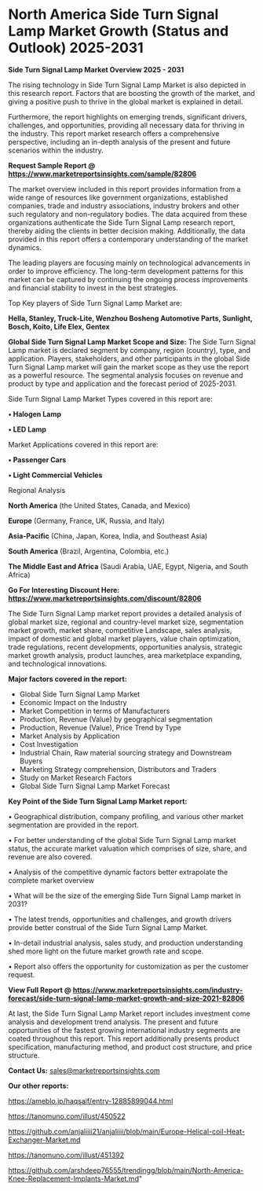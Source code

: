 # North America Side Turn Signal Lamp Market Growth (Status and Outlook) 2025-2031

<Strong> Side Turn Signal Lamp Market Overview 2025 - 2031</strong>

The rising technology in Side Turn Signal Lamp Market is also depicted in this research report. Factors that are boosting the growth of the market, and giving a positive push to thrive in the global market is explained in detail.

Furthermore, the report highlights on emerging trends, significant drivers, challenges, and opportunities, providing all necessary data for thriving in the industry. This report market research offers a comprehensive perspective, including an in-depth analysis of the present and future scenarios within the industry.

<strong>Request Sample Report @ <a href=https://www.marketreportsinsights.com/sample/82806>https://www.marketreportsinsights.com/sample/82806</a></strong>

The market overview included in this report provides information from a wide range of resources like government organizations, established companies, trade and industry associations, industry brokers and other such regulatory and non-regulatory bodies. The data acquired from these organizations authenticate the Side Turn Signal Lamp research report, thereby aiding the clients in better decision making. Additionally, the data provided in this report offers a contemporary understanding of the market dynamics.

The leading players are focusing mainly on technological advancements in order to improve efficiency. The long-term development patterns for this market can be captured by continuing the ongoing process improvements and financial stability to invest in the best strategies.

Top Key players of Side Turn Signal Lamp Market are:

<strong>Hella, Stanley, Truck-Lite, Wenzhou Bosheng Automotive Parts, Sunlight, Bosch, Koito, Life Elex, Gentex</strong>

<strong><b>Global Side Turn Signal Lamp Market Scope and Size:</b></strong>
The Side Turn Signal Lamp market is declared segment by company, region (country), type, and application. Players, stakeholders, and other participants in the global Side Turn Signal Lamp market will gain the market scope as they use the report as a powerful resource. The segmental analysis focuses on revenue and product by type and application and the forecast period of 2025-2031.

Side Turn Signal Lamp Market Types covered in this report are:

<strong>• Halogen Lamp

• LED Lamp</strong>

Market Applications covered in this report are:

<strong>• Passenger Cars

• Light Commercial Vehicles</strong> 

Regional Analysis

<strong>North America</strong> (the United States, Canada, and Mexico)

<strong>Europe</strong> (Germany, France, UK, Russia, and Italy)

<strong>Asia-Pacific</strong> (China, Japan, Korea, India, and Southeast Asia)

<strong>South America</strong> (Brazil, Argentina, Colombia, etc.)

<strong>The Middle East and Africa</strong> (Saudi Arabia, UAE, Egypt, Nigeria, and South Africa)

<strong>Go For Interesting Discount Here: <a href=https://www.marketreportsinsights.com/discount/82806>https://www.marketreportsinsights.com/discount/82806</a></strong>

The Side Turn Signal Lamp market report provides a detailed analysis of global market size, regional and country-level market size, segmentation market growth, market share, competitive Landscape, sales analysis, impact of domestic and global market players, value chain optimization, trade regulations, recent developments, opportunities analysis, strategic market growth analysis, product launches, area marketplace expanding, and technological innovations.

<strong><b>Major factors covered in the report:</b></strong>
<ul>
  <li>Global Side Turn Signal Lamp Market </li>
  <li>Economic Impact on the Industry</li>
  <li>Market Competition in terms of Manufacturers</li>
  <li>Production, Revenue (Value) by geographical segmentation</li>
  <li>Production, Revenue (Value), Price Trend by Type</li>
  <li>Market Analysis by Application</li>
  <li>Cost Investigation</li>
  <li>Industrial Chain, Raw material sourcing strategy and Downstream Buyers</li>
  <li>Marketing Strategy comprehension, Distributors and Traders</li>
  <li>Study on Market Research Factors</li>
  <li>Global Side Turn Signal Lamp Market Forecast</li>
</ul>

<strong><b>Key Point of the Side Turn Signal Lamp Market report:</b></strong>

• Geographical distribution, company profiling, and various other market segmentation are provided in the report.

• For better understanding of the global Side Turn Signal Lamp market status, the accurate market valuation which comprises of size, share, and revenue are also covered.

• Analysis of the competitive dynamic factors better extrapolate the complete market overview

• What will be the size of the emerging Side Turn Signal Lamp market in 2031?

• The latest trends, opportunities and challenges, and growth drivers provide better construal of the Side Turn Signal Lamp Market.

• In-detail industrial analysis, sales study, and production understanding shed more light on the future market growth rate and scope.

• Report also offers the opportunity for customization as per the customer request.

<strong><b>View Full Report @ <a href=https://www.marketreportsinsights.com/industry-forecast/side-turn-signal-lamp-market-growth-and-size-2021-82806>https://www.marketreportsinsights.com/industry-forecast/side-turn-signal-lamp-market-growth-and-size-2021-82806</a></b></strong>


At last, the Side Turn Signal Lamp Market report includes investment come analysis and development trend analysis. The present and future opportunities of the fastest growing international industry segments are coated throughout this report. This report additionally presents product specification, manufacturing method, and product cost structure, and price structure.

<strong>Contact Us:</strong>
sales@marketreportsinsights.com

<strong>Our other reports:</strong>

<a href=https://ameblo.jp/haqsaif/entry-12885899044.html>https://ameblo.jp/haqsaif/entry-12885899044.html</a>

<a href=https://tanomuno.com/illust/450522>https://tanomuno.com/illust/450522</a>

<a href=https://github.com/anjaliiii21/anjaliiii/blob/main/Europe-Helical-coil-Heat-Exchanger-Market.md>https://github.com/anjaliiii21/anjaliiii/blob/main/Europe-Helical-coil-Heat-Exchanger-Market.md</a>

<a href=https://tanomuno.com/illust/451392>https://tanomuno.com/illust/451392</a>

<a href=https://github.com/arshdeep76555/trendingg/blob/main/North-America-Knee-Replacement-Implants-Market.md>https://github.com/arshdeep76555/trendingg/blob/main/North-America-Knee-Replacement-Implants-Market.md</a>"
